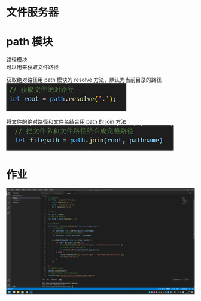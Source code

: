 # 文件服务器

# path 模块
路径模块  
可以用来获取文件路径

获取绝对路径用 path 模块的 resolve 方法，默认为当前目录的路径  
![](./imgs/2022-03-01-path1.png)  

将文件的绝对路径和文件名结合用 path 的 join 方法  
![](./imgs/2022-03-01-path2.png)  


# 作业
![](./imgs/2022-03-01-作业.png)  
